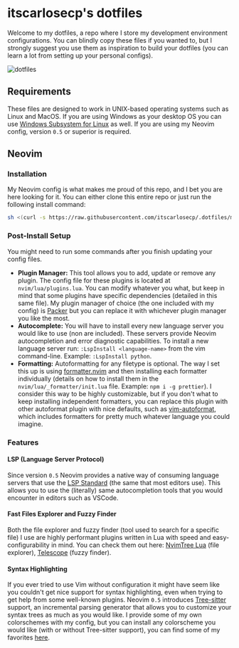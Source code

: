 # itscarlosecp's dotfiles

Welcome to my dotfiles, a repo where I store my development environment configurations. You can blindly copy these files if you wanted to, but I strongly suggest you use them as inspiration to build your dotfiles (you can learn a lot from setting up your personal configs).

![dotfiles](https://user-images.githubusercontent.com/47466248/124399705-121c0080-dcd2-11eb-8c39-73c5fb6dcd98.png)

## Requirements

These files are designed to work in UNIX-based operating systems such as Linux and MacOS. If you are using Windows as your desktop OS you can use [Windows Subsystem for Linux](https://docs.microsoft.com/en-us/windows/wsl/install-win10) as well. If you are using my Neovim config, version `0.5` or superior is required.

## Neovim
### Installation

My Neovim config is what makes me proud of this repo, and I bet you are here looking for it. You can either clone this entire repo or just run the following install command:

```bash
sh <(curl -s https://raw.githubusercontent.com/itscarlosecp/.dotfiles/main/scripts/nvim.sh)
```

### Post-Install Setup
You might need to run some commands after you finish updating your config files. 
* **Plugin Manager:** This tool allows you to add, update or remove any plugin. The config file for these plugins is located at `nvim/lua/plugins.lua`. You can modify whatever you what, but keep in mind that some plugins have specific dependencies (detailed in this same file). My plugin manager of choice (the one included with my config) is [Packer](https://github.com/wbthomason/packer.nvim) but you can replace it with whichever plugin manager you like the most.
* **Autocomplete:** You will have to install every new language server you would like to use (non are included). These servers provide Neovim autocompletion and error diagnostic capabilities. To install a new language server run: `:LspInstall <language-name>` from the vim command-line. Example: `:LspInstall python`.
* **Formatting:** Autoformatting for any filetype is optional. The way I set this up is using [formatter.nvim](https://github.com/mhartington/formatter.nvim) and then installing each formatter individually (details on how to install them in the `nvim/lua/_formatter/init.lua` file. Example: `npm i -g prettier`). I consider this way to be highly customizable, but if you don't what to keep installing independent formatters, you can replace this plugin with other autoformat plugin with nice defaults, such as [vim-autoformat](https://github.com/vim-autoformat/vim-autoformat), which includes formatters for pretty much whatever language you could imagine.

### Features
#### LSP (Language Server Protocol)
Since version `0.5` Neovim provides a native way of consuming language servers that use the [LSP Standard](https://microsoft.github.io/language-server-protocol/) (the same that most editors use). This allows you to use the (literally) same autocompletion tools that you would encounter in editors such as VSCode. 

#### Fast Files Explorer and Fuzzy Finder
Both the file explorer and fuzzy finder (tool used to search for a specific file) I use are highly performant plugins written in Lua with speed and easy-configurability in mind. You can check them out here: [NvimTree Lua](https://github.com/kyazdani42/nvim-tree.lua) (file explorer), [Telescope](https://github.com/nvim-telescope/telescope.nvim) (fuzzy finder).

#### Syntax Highlighting
If you ever tried to use Vim without configuration it might have seem like you couldn't get nice support for syntax highlighting, even when trying to get help from some well-known plugins. Neovim `0.5` introduces [Tree-sitter](https://github.com/tree-sitter/tree-sitter) support, an incremental parsing generator that allows you to customize your syntax trees as much as you would like. I provide some of my own colorschemes with my config, but you can install any colorscheme you would like (with or without Tree-sitter support), you can find some of my favorites [here](https://github.com/rockerBOO/awesome-neovim#colorscheme).
